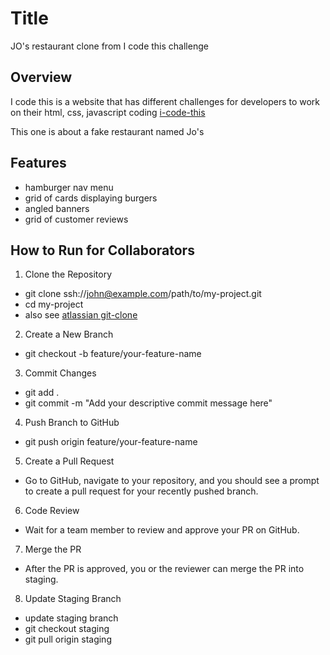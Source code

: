 # Title

JO's restaurant clone from I code this challenge

## Overview

I code this is a website that has different challenges for developers to
work on their html, css, javascript coding [i-code-this](https://icodethis.com/)

This one is about a fake restaurant named Jo's

## Features

- hamburger nav menu
- grid of cards displaying burgers
- angled banners
- grid of customer reviews

## How to Run for Collaborators

1. Clone the Repository

- git clone ssh://john@example.com/path/to/my-project.git
- cd my-project
- also see [atlassian git-clone](https://www.atlassian.com/git/tutorials/setting-up-a-repository/git-clone)

2. Create a New Branch

- git checkout -b feature/your-feature-name

3. Commit Changes

- git add .
- git commit -m "Add your descriptive commit message here"

4. Push Branch to GitHub

- git push origin feature/your-feature-name

5. Create a Pull Request

- Go to GitHub, navigate to your repository, and you should see a prompt to create a pull request for your recently pushed branch.

6. Code Review

- Wait for a team member to review and approve your PR on GitHub.

7. Merge the PR

- After the PR is approved, you or the reviewer can merge the PR into staging.

8. Update Staging Branch

- update staging branch
- git checkout staging
- git pull origin staging
